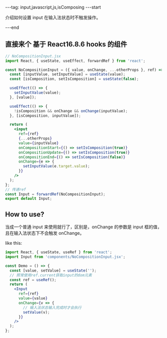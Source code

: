 ---tag: input,javascript,js,isComposing
---start

介绍如何设置 input 在输入法状态时不触发操作。

---end

## 直接来个 基于 React16.8.6 hooks 的组件

```jsx harmony
// NoCompositionInput.jsx
import React, { useState, useEffect, forwardRef } from 'react';

const NoCompositionInput = ({ value, onChange, ...otherProps }, ref) => {
  const [inputValue, setInputValue] = useState(value);
  const [isComposition, setIsComposition] = useState(false);

  useEffect(() => {
    setInputValue(value);
  }, [value]);

  useEffect(() => {
    !isComposition && onChange && onChange(inputValue);
  }, [isComposition, inputValue]);

  return (
    <input
      ref={ref}
      {...otherProps}
      value={inputValue}
      onCompositionStart={() => setIsComposition(true)}
      onCompositionUpdate={() => setIsComposition(true)}
      onCompositionEnd={() => setIsComposition(false)}
      onChange={e => {
        setInputValue(e.target.value);
      }}
    />
  );
};
// 传递ref
const Input = forwardRef(NoCompositionInput);
export default Input;
```

## How to use?

当成一个普通 input 来使用就行了，区别是，onChange 的参数是 input 框的值，且在输入法状态下不会触发 onChange。

like this:

```jsx harmony
import React, { useState, useRef } from 'react';
import Input from 'components/NoCompositionInput.jsx';

const Demo = () => {
  const [value, setValue] = useState('');
  // 照常使用ref.current获取input的dom元素
  const ref = useRef();
  return (
    <Input
      ref={ref}
      value={value}
      onChange={v => {
        // 输入法状态输入完成时才会执行
        setValue(v);
      }}
    />
  );
};
```
